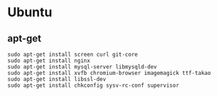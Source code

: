 # Ubuntu

## apt-get
    sudo apt-get install screen curl git-core
    sudo apt-get install nginx
    sudo apt-get install mysql-server libmysqld-dev
    sudo apt-get install xvfb chromium-browser imagemagick ttf-takao
    sudo apt-get install libssl-dev
    sudo apt-get install chkconfig sysv-rc-conf supervisor
